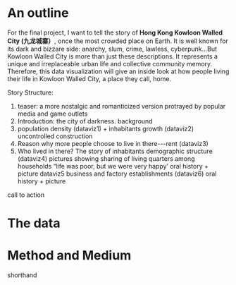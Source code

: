 # An outline

For the final project, I want to tell the story of **Hong Kong Kowloon Walled City (九龙城寨）**, once the most crowded place on Earth. It is well known for its dark and bizzare side: anarchy, slum, crime, lawless, cyberpunk...But Kowloon Walled City is more than just these descriptions. It represents a unique and irreplaceable urban life and collective community memory. Therefore, this data visualization will give an inside look at how people living their life in Kowloon Walled City, a place they call, home.

Story Structure:
1. teaser: a more nostalgic and romanticized version protrayed by popular media and game outlets
2. Introduction: the city of darkness. background 
3. population density (dataviz1) + inhabitants growth (dataviz2)
uncontrolled construction
4. Reason why more people choose to live in there---rent (dataviz3)
5. Who lived in there? The story of inhabitants
demographic structure (dataviz4)
pictures showing sharing of living quarters among households
“life was poor, but we were very happy’
oral history + picture
dataviz5
business and factory establishments (dataviz6)
oral history + picture

call to action 

# The data
# Method and Medium
shorthand
